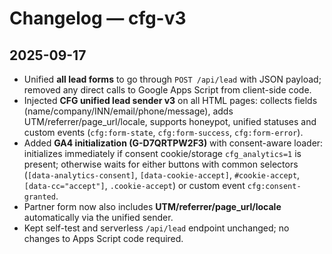 # Changelog — cfg-v3

## 2025-09-17
- Unified **all lead forms** to go through `POST /api/lead` with JSON payload; removed any direct calls to Google Apps Script from client-side code.
- Injected **CFG unified lead sender v3** on all HTML pages: collects fields (name/company/INN/email/phone/message), adds UTM/referrer/page_url/locale, supports honeypot, unified statuses and custom events (`cfg:form-state`, `cfg:form-success`, `cfg:form-error`).
- Added **GA4 initialization (G-D7QRTPW2F3)** with consent-aware loader: initializes immediately if consent cookie/storage `cfg_analytics=1` is present; otherwise waits for either buttons with common selectors (`[data-analytics-consent]`, `[data-cookie-accept]`, `#cookie-accept`, `[data-cc="accept"]`, `.cookie-accept`) or custom event `cfg:consent-granted`.
- Partner form now also includes **UTM/referrer/page_url/locale** automatically via the unified sender.
- Kept self-test and serverless `/api/lead` endpoint unchanged; no changes to Apps Script code required.